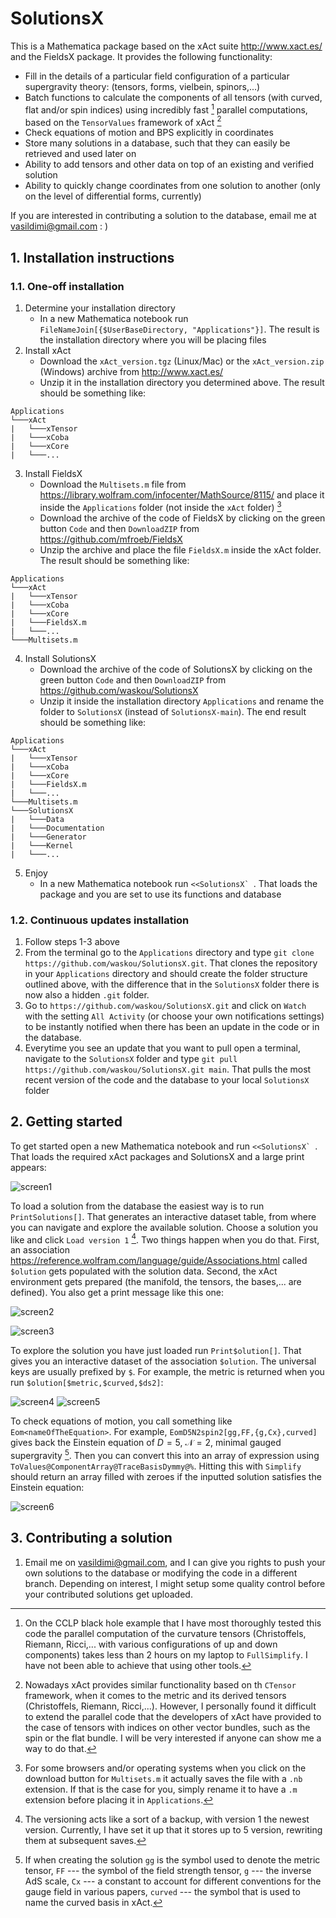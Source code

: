 # SolutionsX

This is a Mathematica package based on the xAct suite http://www.xact.es/ and the FieldsX package. It provides the following functionality:
* Fill in the details of a particular field configuration of a particular supergravity theory: (tensors, forms, vielbein, spinors,...)
* Batch functions to calculate the components of all tensors (with curved, flat and/or spin indices) using incredibly fast [^fast] parallel computations, based on the `TensorValues` framework of xAct [^xAct_differences]
* Check equations of motion and BPS explicitly in coordinates
* Store many solutions in a database, such that they can easily be retrieved and used later on
* Ability to add tensors and other data on top of an existing and verified solution
* Ability to quickly change coordinates from one solution to another (only on the level of differential forms, currently)

If you are interested in contributing a solution to the database, email me at vasildimi@gmail.com : )

## 1. Installation instructions

### 1.1. One-off installation

1. Determine your installation directory
   * In a new Mathematica notebook run `FileNameJoin[{$UserBaseDirectory, "Applications"}]`. The result is the installation directory where you will be placing files
2. Install xAct
   * Download the `xAct_version.tgz` (Linux/Mac) or the `xAct_version.zip` (Windows) archive from http://www.xact.es/
   * Unzip it in the installation directory you determined above. The result should be something like:
```
Applications
└───xAct
|   └───xTensor
|   └───xCoba
|   └───xCore
|   └───...
```
3. Install FieldsX
   * Download the `Multisets.m` file from https://library.wolfram.com/infocenter/MathSource/8115/ and place it inside the `Applications` folder (not inside the `xAct` folder) [^common_problem]
   * Download the archive of the code of FieldsX by clicking on the green button `Code` and then `DownloadZIP` from https://github.com/mfroeb/FieldsX
   * Unzip the archive and place the file `FieldsX.m` inside the xAct folder. The result should be something like:
```
Applications
└───xAct
|   └───xTensor
|   └───xCoba
|   └───xCore
|   └───FieldsX.m
|   └───...
└───Multisets.m
```
4. Install SolutionsX
   * Download the archive of the code of SolutionsX by clicking on the green button `Code` and then `DownloadZIP` from https://github.com/waskou/SolutionsX
   * Unzip it inside the installation directory `Applications` and rename the folder to `SolutionsX` (instead of `SolutionsX-main`). The end result should be something like:
```
Applications
└───xAct
|   └───xTensor
|   └───xCoba
|   └───xCore
|   └───FieldsX.m
|   └───...
└───Multisets.m
└───SolutionsX
|   └───Data
|   └───Documentation
|   └───Generator
|   └───Kernel
|   └───...
```
5. Enjoy
   * In a new Mathematica notebook run ``<<SolutionsX` ``. That loads the package and you are set to use its functions and database

### 1.2. Continuous updates installation

1. Follow steps 1-3 above
2. From the terminal go to the `Applications` directory and type `git clone https://github.com/waskou/SolutionsX.git`. That clones the repository in your `Applications` directory and should create the folder structure outlined above, with the difference that in the `SolutionsX` folder there is now also a hidden `.git` folder.
3. Go to `https://github.com/waskou/SolutionsX.git` and click on `Watch` with the setting `All Activity` (or choose your own notifications settings) to be instantly notified when there has been an update in the code or in the database.
4. Everytime you see an update that you want to pull open a terminal, navigate to the `SolutionsX` folder and type `git pull https://github.com/waskou/SolutionsX.git main`. That pulls the most recent version of the code and the database to your local `SolutionsX` folder

## 2. Getting started

To get started open a new Mathematica notebook and run ``<<SolutionsX` ``. That loads the required xAct packages and SolutionsX and a large print appears:

![screen1](screen1.png)

To load a solution from the database the easiest way is to run `PrintSolutions[]`. That generates an interactive dataset table, from where you can navigate and explore the available solution. Choose a solution you like and click `Load version 1` [^versions]. Two things happen when you do that. First, an association https://reference.wolfram.com/language/guide/Associations.html called `$olution` gets populated with the solution data. Second, the xAct environment gets prepared (the manifold, the tensors, the bases,... are defined). You also get a print message like this one:

![screen2](screen2.png)

![screen3](screen3.png)

To explore the solution you have just loaded run `Print$olution[]`. That gives you an interactive dataset of the association `$olution`. The universal keys are usually prefixed by `$`. For example, the metric is returned when you run `$olution[$metric,$curved,$ds2]`:

![screen4](screen4.png)
![screen5](screen5.png)

To check equations of motion, you call something like `Eom<nameOfTheEquation>`. For example, `EomD5N2spin2[gg,FF,{g,Cx},curved]` gives back the Einstein equation of $D = 5$, $\mathcal{N} = 2$, minimal gauged supergravity [^naming]. Then you can convert this into an array of expression using `ToValues@ComponentArray@TraceBasisDymmy@%`. Hitting this  with `Simplify` should return an array filled with zeroes if the inputted solution satisfies the Einstein equation:

![screen6](screen6.png)
## 3. Contributing a solution

1. Email me on vasildimi@gmail.com, and I can give you rights to push your own solutions to the database or modifying the code in a different branch. Depending on interest, I might setup some quality control before your contributed solutions get uploaded.

[^fast]: On the CCLP black hole example that I have most thoroughly tested this code the parallel computation of the curvature tensors (Christoffels, Riemann, Ricci,... with various configurations of up and down components) takes less than 2 hours on my laptop to `FullSimplify`. I have not been able to achieve that using other tools.

[^xAct_differences]: Nowadays xAct provides similar functionality based on th `CTensor` framework, when it comes to the metric and its derived tensors (Christoffels, Riemann, Ricci,...). However, I personally found it difficult to extend the parallel code that the developers of xAct have provided to the case of tensors with indices on other vector bundles, such as the spin or the flat bundle. I will be very interested if anyone can show me a way to do that.

[^common_problem]: For some browsers and/or operating systems when you click on the download button for `Multisets.m` it actually saves the file with a `.nb` extension. If that is the case for you, simply rename it to have a `.m` extension before placing it in `Applications`.

[^versions]: The versioning acts like a sort of a backup, with version 1 the newest version. Currently, I have set it up that it stores up to 5 version, rewriting them at subsequent saves.

[^naming]: If when creating the solution `gg` is the symbol used to denote the metric tensor, `FF` --- the symbol of the field strength tensor, `g` --- the inverse AdS scale, `Cx` --- a constant to account for different conventions for the gauge field in various papers, `curved` --- the symbol that is used to name the curved basis in xAct.